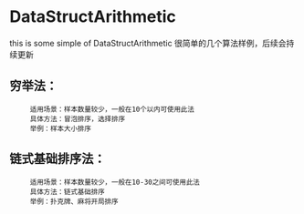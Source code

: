 DataStructArithmetic
======
this is some simple of DataStructArithmetic
很简单的几个算法样例，后续会持续更新

## 穷举法：
         适用场景：样本数量较少，一般在10个以内可使用此法
         具体方法：冒泡排序，选择排序
         举例：样本大小排序

## 链式基础排序法：
         适用场景：样本数量较少，一般在10-30之间可使用此法
         具体方法：链式基础排序
         举例：扑克牌、麻将开局排序